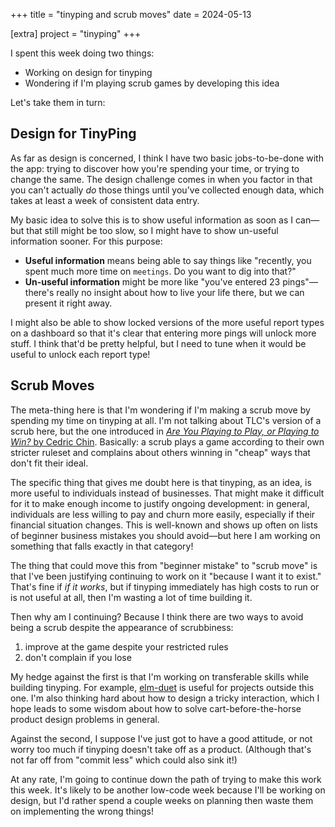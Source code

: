 +++
title = "tinyping and scrub moves"
date = 2024-05-13

[extra]
project = "tinyping"
+++

I spent this week doing two things:

- Working on design for tinyping
- Wondering if I'm playing scrub games by developing this idea

Let's take them in turn:

<!-- more -->

## Design for TinyPing

As far as design is concerned, I think I have two basic jobs-to-be-done with the app: trying to discover how you're spending your time, or trying to change the same. The design challenge comes in when you factor in that you can't actually _do_ those things until you've collected enough data, which takes at least a week of consistent data entry.

My basic idea to solve this is to show useful information as soon as I can—but that still might be too slow, so I might have to show un-useful information sooner. For this purpose:

- **Useful information** means being able to say things like "recently, you spent much more time on `meetings`. Do you want to dig into that?"
- **Un-useful information** might be more like "you've entered 23 pings"—there's really no insight about how to live your life there, but we can present it right away.

I might also be able to show locked versions of the more useful report types on a dashboard so that it's clear that entering more pings will unlock more stuff. I think that'd be pretty helpful, but I need to tune when it would be useful to unlock each report type!

## Scrub Moves

The meta-thing here is that I'm wondering if I'm making a scrub move by spending my time on tinyping at all. I'm not talking about TLC's version of a scrub here, but the one introduced in [_Are You Playing to Play, or Playing to Win?_ by Cedric Chin](https://commoncog.com/playing-to-play-playing-to-win/). Basically: a scrub plays a game according to their own stricter ruleset and complains about others winning in "cheap" ways that don't fit their ideal.

The specific thing that gives me doubt here is that tinyping, as an idea, is more useful to individuals instead of businesses. That might make it difficult for it to make enough income to justify ongoing development: in general, individuals are less willing to pay and churn more easily, especially if their financial situation changes. This is well-known and shows up often on lists of beginner business mistakes you should avoid—but here I am working on something that falls exactly in that category!

The thing that could move this from "beginner mistake" to "scrub move" is that I've been justifying continuing to work on it "because I want it to exist." That's fine if _if it works_, but if tinyping immediately has high costs to run or is not useful at all, then I'm wasting a lot of time building it.

Then why am I continuing? Because I think there are two ways to avoid being a scrub despite the appearance of scrubbiness:

1. improve at the game despite your restricted rules
2. don't complain if you lose

My hedge against the first is that I'm working on transferable skills while building tinyping. For example, [elm-duet](@/projects/elm-duet.md) is useful for projects outside this one. I'm also thinking hard about how to design a tricky interaction, which I hope leads to some wisdom about how to solve cart-before-the-horse product design problems in general.

Against the second, I suppose I've just got to have a good attitude, or not worry too much if tinyping doesn't take off as a product. (Although that's not far off from "commit less" which could also sink it!)

At any rate, I'm going to continue down the path of trying to make this work this week. It's likely to be another low-code week because I'll be working on design, but I'd rather spend a couple weeks on planning then waste them on implementing the wrong things!
